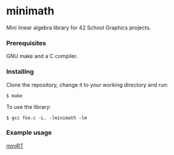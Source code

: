 # minimath

Mini linear algebra library for 42 School Graphics projects.

### Prerequisites

GNU make and a C compiler.

### Installing

Clone the repository, change it to your working directory and run:
```console
$ make
```

To use the library:
```console
$ gcc foo.c -L. -lminimath -lm
```

### Example usage

[miniRT](https://github.com/matboivin/miniRT)
